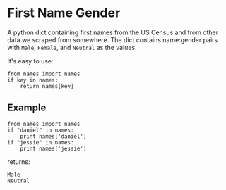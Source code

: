 First Name Gender
=================

A python dict containing first names from the US Census and from other data we scraped from somewhere. The dict contains name:gender pairs with `Male`, `Female`, and `Neutral` as the values.

It's easy to use:

    from names import names
    if key in names:
        return names[key]

Example
----

    from names import names
    if "daniel" in names:
        print names['daniel']
    if "jessie" in names:
        print names['jessie']

returns:

    Male
    Neutral